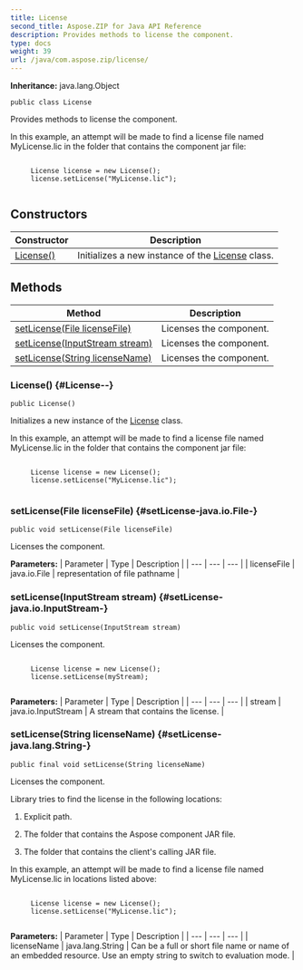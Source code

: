 ```yaml
---
title: License
second_title: Aspose.ZIP for Java API Reference
description: Provides methods to license the component.
type: docs
weight: 39
url: /java/com.aspose.zip/license/
---
```


**Inheritance:**
java.lang.Object
```
public class License
```

Provides methods to license the component.


In this example, an attempt will be made to find a license file named MyLicense.lic in the folder that contains the component jar file:

```

     License license = new License();
     license.setLicense("MyLicense.lic");
 
```
## Constructors

| Constructor | Description |
| --- | --- |
| [License()](#License--) | Initializes a new instance of the [License](../../com.aspose.zip/license) class. |
## Methods

| Method | Description |
| --- | --- |
| [setLicense(File licenseFile)](#setLicense-java.io.File-) | Licenses the component. |
| [setLicense(InputStream stream)](#setLicense-java.io.InputStream-) | Licenses the component. |
| [setLicense(String licenseName)](#setLicense-java.lang.String-) | Licenses the component. |
### License() {#License--}
```
public License()
```


Initializes a new instance of the [License](../../com.aspose.zip/license) class.


In this example, an attempt will be made to find a license file named MyLicense.lic in the folder that contains the component jar file:

```

     License license = new License();
     license.setLicense("MyLicense.lic");
 
```

### setLicense(File licenseFile) {#setLicense-java.io.File-}
```
public void setLicense(File licenseFile)
```


Licenses the component.

**Parameters:**
| Parameter | Type | Description |
| --- | --- | --- |
| licenseFile | java.io.File | representation of file pathname |

### setLicense(InputStream stream) {#setLicense-java.io.InputStream-}
```
public void setLicense(InputStream stream)
```


Licenses the component.

```

     License license = new License();
     license.setLicense(myStream);
 
```

**Parameters:**
| Parameter | Type | Description |
| --- | --- | --- |
| stream | java.io.InputStream | A stream that contains the license. |

### setLicense(String licenseName) {#setLicense-java.lang.String-}
```
public final void setLicense(String licenseName)
```


Licenses the component.

Library tries to find the license in the following locations:

1. Explicit path.

2. The folder that contains the Aspose component JAR file.

3. The folder that contains the client's calling JAR file.


In this example, an attempt will be made to find a license file named MyLicense.lic in locations listed above:

```

     License license = new License();
     license.setLicense("MyLicense.lic");
 
```

**Parameters:**
| Parameter | Type | Description |
| --- | --- | --- |
| licenseName | java.lang.String | Can be a full or short file name or name of an embedded resource. Use an empty string to switch to evaluation mode. |

